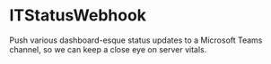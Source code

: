 # ITStatusWebhook

Push various dashboard-esque status updates to a Microsoft Teams channel, so we can
keep a close eye on server vitals.

